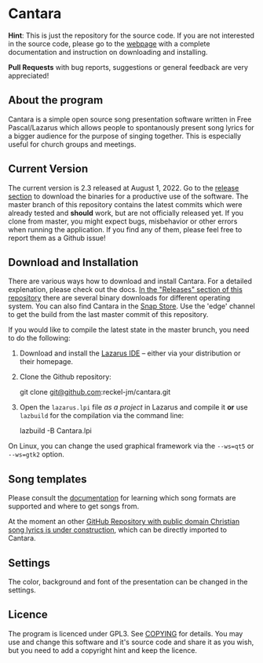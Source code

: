 # Cantara

**Hint**: This is just the repository for the source code. If you are not interested in the source code, please go to the [webpage](https://reckel-jm.github.io/cantara-song) with a complete documentation and instruction on downloading and installing.

**Pull Requests** with bug reports, suggestions or general feedback are very appreciated!

## About the program
Cantara is a simple open source song presentation software written in Free Pascal/Lazarus which allows people to spontanously present song lyrics for a bigger audience for the purpose of singing together. This is especially useful for church groups and meetings. 

## Current Version
The current version is 2.3 released at August 1, 2022. Go to the [release section](https://github.com/reckel-jm/cantara/releases/tag/v2.3) to download the binaries for a productive use of the software.
The master branch of this repository contains the latest commits which were already tested and **should** work, but are not officially released yet. If you clone from master, you might expect bugs, misbehavior or other errors when running the application. If you find any of them, please feel free to report them as a Github issue!

## Download and Installation

There are various ways how to download and install Cantara. For a detailed explenation, please check out the docs. [In the "Releases" section of this repository](https://github.com/reckel-jm/cantara/releases) there are several binary downloads for different operating system. You can also find Cantara in the [Snap Store](https://snapcraft.io/cantara). Use the 'edge' channel to get the build from the last master commit of this repository.

If you would like to compile the latest state in the master brunch, you need to do the following:

 1. Download and install the [Lazarus IDE](https://www.lazarus-ide.org) – either via your distribution or their homepage.
 2. Clone the Github repository:

    git clone git@github.com:reckel-jm/cantara.git

 3. Open the `lazarus.lpi` file *as a project* in Lazarus and compile it **or** use `lazbuild` for the compilation via the command line:

    lazbuild -B Cantara.lpi

On Linux, you can change the used graphical framework via the `--ws=qt5` or `--ws=gtk2` option.

## Song templates
Please consult the [documentation](https://www.cantara.app/tutorial/where-to-get-the-songs/) for learning which song formats are supported and where to get songs from.

At the moment an other [GitHub Repository with public domain Christian song lyrics is under construction](https://github.com/reckel-jm/cantara_songrepo), which can be directly imported to Cantara.

## Settings
The color, background and font of the presentation can be changed in the settings.

## Licence
The program is licenced under GPL3. See [COPYING](https://github.com/reckel-jm/cantara/blob/master/COPYING) for details. You may use and change this software and it's source code and share it as you wish, but you need to add a copyright hint and keep the licence.
